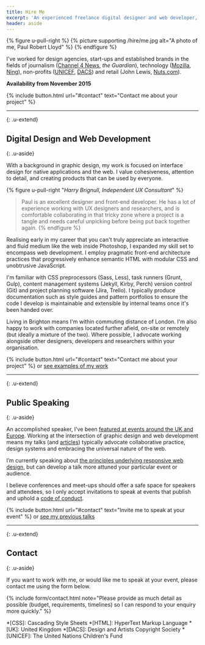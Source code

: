 ```yaml
---
title: Hire Me
excerpt: 'An experienced freelance digital designer and web developer, I help responsible organisations around the world create purposeful digital products.'
header: aside
---
```

{% figure u-pull-right %}
{% picture supporting /hire/me.jpg alt="A photo of me, Paul Robert Lloyd" %}
{% endfigure %}

I've worked for design agencies, start-ups and established brands in the fields of journalism ([Channel 4 News][1], *the Guardian*), technology ([Mozilla][2], [Ning][3]), non-profits ([UNICEF][4], [DACS][5]) and retail (John Lewis, [Nuts.com][6]).

**Availability from November 2015**

{% include button.html url="#contact" text="Contact me about your project" %}

* * *
{: .u-extend}

## Digital Design and Web Development
{: .u-aside}

With a background in graphic design, my work is focused on interface design for native applications and the web. I value cohesiveness, attention to detail, and creating products that can be used by everyone.

{% figure u-pull-right "<cite>Harry Brignull, Independent UX Consultant</cite>" %}
> Paul is an excellent designer and front-end developer. He has a lot of experience working with UX designers and researchers, and is comfortable collaborating in that tricky zone where a project is a tangle and needs careful unpicking before being put back together again.
{% endfigure %}

Realising early in my career that you can't truly appreciate an interactive and fluid medium like the web inside Photoshop, I expanded my skill set to encompass web development. I employ pragmatic front-end architecture practices that progressively enhance semantic HTML with modular CSS and unobtrusive JavaScript.

I'm familiar with CSS preprocessors (Sass, Less), task runners (Grunt, Gulp), content management systems (Jekyll, Kirby, Perch) version control (Git) and project planning software (Jira, Trello). I typically produce documentation such as style guides and pattern portfolios to ensure the code I develop is maintainable and extensible by internal teams once it's been handed over.

Living in Brighton means I'm within commuting distance of London. I'm also happy to work with companies located further afield, on-site or remotely (but ideally a mixture of the two). Where possible, I advocate working alongside other designers, developers and researchers within your organisation.

{% include button.html url="#contact" text="Contact me about your project" %} <span class="u-conj">or</span> [see examples of my work][7]

* * *
{: .u-extend}

## Public Speaking
{: .u-aside}

An accomplished speaker, I’ve been [featured at events around the UK and Europe][8]. Working at the intersection of graphic design and web development means my talks (and [articles][9]) typically advocate collaborative practice, design systems and embracing the universal nature of the web.

I’m currently speaking about [the principles underlying responsive web design][10], but can develop a talk more attuned your particular event or audience.

I believe conferences and meet-ups should offer a safe space for speakers and attendees, so I only accept invitations to speak at events that publish and uphold a [code of conduct][11].

{% include button.html url="#contact" text="Invite me to speak at your event" %} <span class="u-conj">or</span> [see my previous talks][8]

* * *
{: .u-extend}

## Contact
{: .u-aside}

If you want to work with me, or would like me to speak at your event, please contact me using the form below.

{% include form/contact.html note="Please provide as much detail as possible (budget, requirements, timelines) so I can respond to your enquiry more quickly." %}

[1]: /projects/channel_4_news
[2]: /projects/mozilla_addons
[3]: /projects/ning
[4]: /projects/unicef_uk
[5]: /projects/dacs
[6]: /projects/nuts
[7]: /projects/
[8]: /talks/
[9]: /articles/
[10]: /2015/08/thinking_responsively
[11]: http://alistapart.com/article/tweaking-the-moral-ui

*[CSS]: Cascading Style Sheets
*[HTML]: HyperText Markup Language
*[UK]: United Kingdom
*[DACS]: Design and Artists Copyright Society
*[UNICEF]: The United Nations Children's Fund
